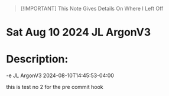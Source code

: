 > [!IMPORTANT] This Note Gives Details On Where I Left Off
 # Sat Aug 10 2024 JL ArgonV3 
 # Description: 
 -e JL ArgonV3 2024-08-10T14:45:53-04:00 

this is test no 2 for the pre commit hook
